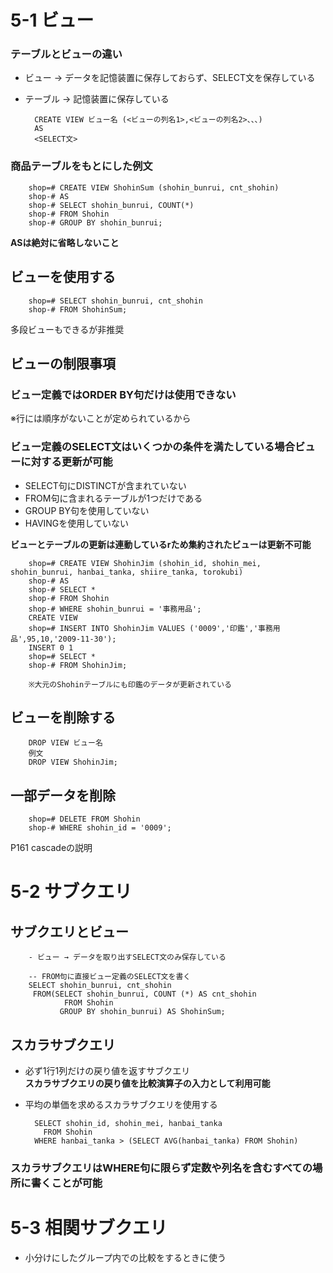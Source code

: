 # 5-1 ビュー
### テーブルとビューの違い
- ビュー → データを記憶装置に保存しておらず、SELECT文を保存している
- テーブル → 記憶装置に保存している

        CREATE VIEW ビュー名 (<ビューの列名1>,<ビューの列名2>、、、)
        AS
        <SELECT文>

### 商品テーブルをもとにした例文
        shop=# CREATE VIEW ShohinSum (shohin_bunrui, cnt_shohin)
        shop-# AS
        shop-# SELECT shohin_bunrui, COUNT(*)
        shop-# FROM Shohin
        shop-# GROUP BY shohin_bunrui;

**ASは絶対に省略しないこと**

## ビューを使用する
        shop=# SELECT shohin_bunrui, cnt_shohin
        shop-# FROM ShohinSum;

多段ビューもできるが非推奨

## ビューの制限事項
### ビュー定義ではORDER BY句だけは使用できない  
※行には順序がないことが定められているから
### ビュー定義のSELECT文はいくつかの条件を満たしている場合ビューに対する更新が可能
- SELECT句にDISTINCTが含まれていない
- FROM句に含まれるテーブルが1つだけである
- GROUP BY句を使用していない
- HAVINGを使用していない

**ビューとテーブルの更新は連動しているrため集約されたビューは更新不可能**

        shop=# CREATE VIEW ShohinJim (shohin_id, shohin_mei, shohin_bunrui, hanbai_tanka, shiire_tanka, torokubi)
        shop-# AS
        shop-# SELECT *
        shop-# FROM Shohin
        shop-# WHERE shohin_bunrui = '事務用品';
        CREATE VIEW
        shop=# INSERT INTO ShohinJim VALUES ('0009','印鑑','事務用品',95,10,'2009-11-30');
        INSERT 0 1
        shop=# SELECT *
        shop-# FROM ShohinJim;

        ※大元のShohinテーブルにも印鑑のデータが更新されている

## ビューを削除する
        DROP VIEW ビュー名
        例文
        DROP VIEW ShohinJim;

## 一部データを削除
        shop=# DELETE FROM Shohin
        shop-# WHERE shohin_id = '0009';

P161 cascadeの説明

# 5-2 サブクエリ

## サブクエリとビュー
        - ビュー → データを取り出すSELECT文のみ保存している
        
        -- FROM句に直接ビュー定義のSELECT文を書く
        SELECT shohin_bunrui, cnt_shohin
         FROM(SELECT shohin_bunrui, COUNT (*) AS cnt_shohin
                FROM Shohin
               GROUP BY shohin_bunrui) AS ShohinSum;

## スカラサブクエリ
- 必ず1行1列だけの戻り値を返すサブクエリ  
**スカラサブクエリの戻り値を比較演算子の入力として利用可能**
- 平均の単価を求めるスカラサブクエリを使用する

        SELECT shohin_id, shohin_mei, hanbai_tanka
          FROM Shohin
        WHERE hanbai_tanka > (SELECT AVG(hanbai_tanka) FROM Shohin)

### スカラサブクエリはWHERE句に限らず定数や列名を含むすべての場所に書くことが可能

# 5-3 相関サブクエリ
- 小分けにしたグループ内での比較をするときに使う
